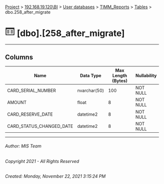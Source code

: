 #### 

[Project](../../../../index.md) > [192.168.19.120\\BI](../../../index.md) > [User databases](../../index.md) > [TIMM_Reports](../index.md) > [Tables](Tables.md) > dbo.258_after_migrate

# ![Tables](../../../../Images/Table32.png) [dbo].[258_after_migrate]

---

## <a name="#columns"></a>Columns

| Name | Data Type | Max Length (Bytes) | Nullability |
|---|---|---|---|
| CARD_SERIAL_NUMBER | nvarchar(50) | 100 | NOT NULL |
| AMOUNT | float | 8 | NOT NULL |
| CARD_RESERVE_DATE | datetime2 | 8 | NOT NULL |
| CARD_STATUS_CHANGED_DATE | datetime2 | 8 | NOT NULL |


---

###### Author:  MIS Team

###### Copyright 2021 - All Rights Reserved

###### Created: Monday, November 22, 2021 3:15:24 PM

